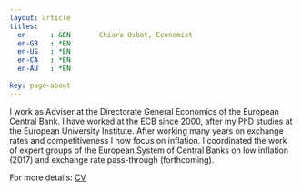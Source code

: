 ```yaml
---
layout: article
titles:
  en      : &EN       Chiara Osbat, Economist
  en-GB   : *EN
  en-US   : *EN
  en-CA   : *EN
  en-AU   : *EN
  
key: page-about
---
```


I work as Adviser at the Directorate General Economics of the European Central Bank. I have worked at the ECB since 2000, after my PhD studies at the European University Institute. 
After working many years on exchange rates and competitiveness I now focus on inflation. I coordinated the work of expert groups of the European System of Central Banks on low inflation (2017) and exchange rate pass-through (forthcoming). 

For more details: [CV](CV.pdf)

